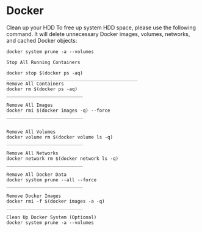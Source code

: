 # Docker

Clean up your HDD
To free up system HDD space, please use the following command. It will delete unnecessary Docker images, volumes, networks, and cached Docker objects:

`docker system prune -a --volumes`

```
Stop All Running Containers

docker stop $(docker ps -aq)
________________________________________________
Remove All Containers
docker rm $(docker ps -aq)
____________________________

Remove All Images
docker rmi $(docker images -q) --force
____________________________


Remove All Volumes
docker volume rm $(docker volume ls -q)
____________________________

Remove All Networks
docker network rm $(docker network ls -q)
____________________________

Remove All Docker Data
docker system prune --all --force
____________________________

Remove Docker Images
docker rmi -f $(docker images -a -q)
____________________________

Clean Up Docker System (Optional)
docker system prune -a --volumes
```
